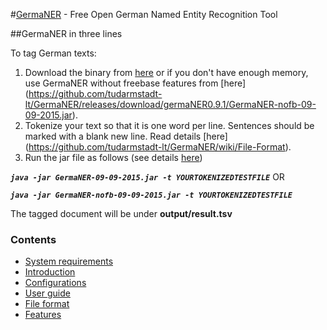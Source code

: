 #[GermaNER](https://github.com/tudarmstadt-lt/GermaNER/wiki) - Free Open German Named Entity Recognition Tool

##GermaNER in three lines

To tag German texts:

1. Download the binary from [here](https://github.com/tudarmstadt-lt/GermaNER/releases/download/germaNER0.9.1/GermaNER-09-09-2015.jar) or if you don't have enough memory, use GermaNER without freebase features from [here] (https://github.com/tudarmstadt-lt/GermaNER/releases/download/germaNER0.9.1/GermaNER-nofb-09-09-2015.jar).
1. Tokenize your text so that it is one word per line. Sentences should be marked with a blank new line. Read details [here] (https://github.com/tudarmstadt-lt/GermaNER/wiki/File-Format).
2. Run the jar file as follows (see details [here](https://github.com/tudarmstadt-lt/GermaNER/wiki/User-Guide))

***`java -jar GermaNER-09-09-2015.jar -t YOURTOKENIZEDTESTFILE`***
                              OR

***`java -jar GermaNER-nofb-09-09-2015.jar -t YOURTOKENIZEDTESTFILE`***

The tagged document will be under **output/result.tsv**

### Contents
* [System requirements](https://github.com/tudarmstadt-lt/GermaNER/wiki/System-Requirements)
* [Introduction](https://github.com/tudarmstadt-lt/GermaNER/wiki)
* [Configurations](https://github.com/tudarmstadt-lt/GermaNER/wiki/Configuration-File)
* [User guide](https://github.com/tudarmstadt-lt/GermaNER/wiki/User-Guide)
* [File format](https://github.com/tudarmstadt-lt/GermaNER/wiki/File-Format)
* [Features](https://github.com/tudarmstadt-lt/GermaNER/wiki/Features)

